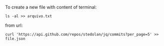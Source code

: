 

To create a new file with content of terminal: 
```
ls -al >> arquivo.txt
```

from url:
```
curl 'https://api.github.com/repos/stedolan/jq/commits?per_page=5' >> file.json
```